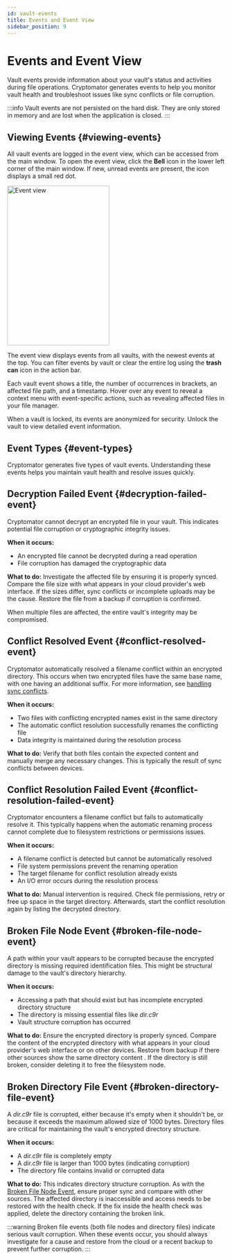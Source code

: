 ```yaml
---
id: vault-events
title: Events and Event View
sidebar_position: 9
---
```


# Events and Event View

Vault events provide information about your vault's status and activities during file operations. Cryptomator generates events to help you monitor vault health and troubleshoot issues like sync conflicts or file corruption.

:::info
Vault events are not persisted on the hard disk.
They are only stored in memory and are lost when the application is closed.
:::

## Viewing Events {#viewing-events}

All vault events are logged in the event view, which can be accessed from the main window. To open the event view, click the **Bell** icon in the lower left corner of the main window. If new, unread events are present, the icon displays a small red dot.

<Image src="/img/desktop/event-view.png" alt="Event view" width="236" height="369" />

The event view displays events from all vaults, with the newest events at the top. You can filter events by vault or clear the entire log using the **trash can** icon in the action bar.

Each vault event shows a title, the number of occurrences in brackets, an affected file path, and a timestamp. Hover over any event to reveal a context menu with event-specific actions, such as revealing affected files in your file manager.

When a vault is locked, its events are anonymized for security. Unlock the vault to view detailed event information.

## Event Types {#event-types}

Cryptomator generates five types of vault events. Understanding these events helps you maintain vault health and resolve issues quickly.

## Decryption Failed Event {#decryption-failed-event}

Cryptomator cannot decrypt an encrypted file in your vault. This indicates potential file corruption or cryptographic integrity issues.

**When it occurs:**
- An encrypted file cannot be decrypted during a read operation
- File corruption has damaged the cryptographic data

**What to do:**
Investigate the affected file by ensuring it is properly synced. Compare the file size with what appears in your cloud provider's web interface. If the sizes differ, sync conflicts or incomplete uploads may be the cause. Restore the file from a backup if corruption is confirmed.

When multiple files are affected, the entire vault's integrity may be compromised.

## Conflict Resolved Event {#conflict-resolved-event}

Cryptomator automatically resolved a filename conflict within an encrypted directory. This occurs when two encrypted files have the same base name, with one having an additional suffix. For more information, see [handling sync conflicts](sync-conflicts.md).

**When it occurs:**
- Two files with conflicting encrypted names exist in the same directory
- The automatic conflict resolution successfully renames the conflicting file
- Data integrity is maintained during the resolution process

**What to do:**
Verify that both files contain the expected content and manually merge any necessary changes. This is typically the result of sync conflicts between devices.

## Conflict Resolution Failed Event {#conflict-resolution-failed-event}

Cryptomator encounters a filename conflict but fails to automatically resolve it. This typically happens when the automatic renaming process cannot complete due to filesystem restrictions or permissions issues.

**When it occurs:**
- A filename conflict is detected but cannot be automatically resolved
- File system permissions prevent the renaming operation
- The target filename for conflict resolution already exists
- An I/O error occurs during the resolution process

**What to do:**
Manual intervention is required. Check file permissions, retry or free up space in the target directory. Afterwards, start the conflict resolution again by listing the decrypted directory.

## Broken File Node Event {#broken-file-node-event}

A path within your vault appears to be corrupted because the encrypted directory is missing required identification files. This might be structural damage to the vault's directory hierarchy.

**When it occurs:**
- Accessing a path that should exist but has incomplete encrypted directory structure
- The directory is missing essential files like *dir.c9r*
- Vault structure corruption has occurred

**What to do:**
Ensure the encrypted directory is properly synced. Compare the content of the encrypted directory with what appears in your cloud provider's web interface or on other devices. Restore from backup if there other sources show the same directory content . If the directory is still broken, consider deleting it to free the filesystem node.

## Broken Directory File Event {#broken-directory-file-event}

A *dir.c9r* file is corrupted, either because it's empty when it shouldn't be, or because it exceeds the maximum allowed size of 1000 bytes. Directory files are critical for maintaining the vault's encrypted directory structure.

**When it occurs:**
- A *dir.c9r* file is completely empty
- A *dir.c9r* file is larger than 1000 bytes (indicating corruption)
- The directory file contains invalid or corrupted data

**What to do:**
This indicates directory structure corruption. As with the [Broken File Node Event](#broken-file-node-event), ensure proper sync and compare with other sources. The affected directory is inaccessible and access needs to be restored with the health check. If the fix inside the health check was applied, delete the directory containing the broken link.

:::warning
Broken file events (both file nodes and directory files) indicate serious vault corruption. When these events occur, you should always investigate for a cause and restore from the cloud or a recent backup to prevent further corruption.
:::